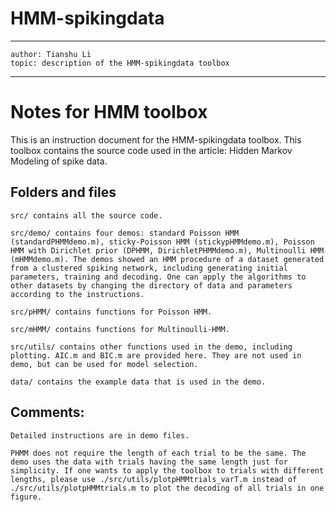 # HMM-spikingdata
---
    author: Tianshu Li
    topic: description of the HMM-spikingdata toolbox
---

# Notes for HMM toolbox

This is an instruction document for the HMM-spikingdata toolbox. This toolbox contains the source code used in the article: Hidden Markov Modeling of spike data.


## Folders and files

    src/ contains all the source code.

    src/demo/ contains four demos: standard Poisson HMM (standardPHMMdemo.m), sticky-Poisson HMM (stickypHMMdemo.m), Poisson HMM with Dirichlet prior (DPHMM, DirichletPHMMdemo.m), Multinoulli HMM (mHMMdemo.m). The demos showed an HMM procedure of a dataset generated from a clustered spiking network, including generating initial parameters, training and decoding. One can apply the algorithms to other datasets by changing the directory of data and parameters according to the instructions.
    
    src/pHMM/ contains functions for Poisson HMM.
    
    src/mHMM/ contains functions for Multinoulli-HMM.
    
    src/utils/ contains other functions used in the demo, including plotting. AIC.m and BIC.m are provided here. They are not used in demo, but can be used for model selection.

    data/ contains the example data that is used in the demo.
    

## Comments:
    
    Detailed instructions are in demo files.
    
    PHMM does not require the length of each trial to be the same. The demo uses the data with trials having the same length just for simplicity. If one wants to apply the toolbox to trials with different lengths, please use ./src/utils/plotpHMMtrials_varT.m instead of ./src/utils/plotpHMMtrials.m to plot the decoding of all trials in one figure.
